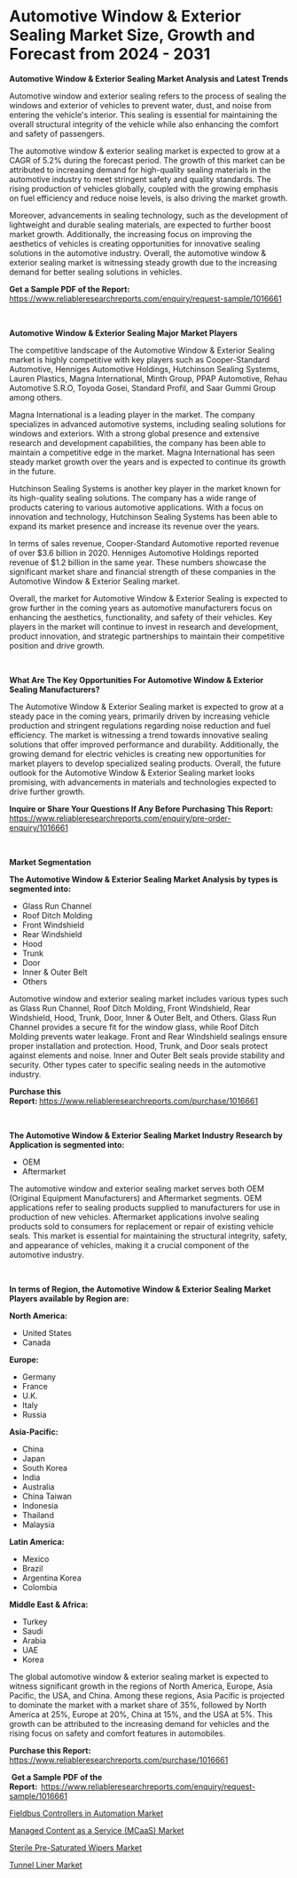 <p><h1>Automotive Window & Exterior Sealing Market Size, Growth and Forecast from 2024 - 2031</h1></p><p><strong>Automotive Window & Exterior Sealing Market Analysis and Latest Trends</strong></p>
<p><p>Automotive window and exterior sealing refers to the process of sealing the windows and exterior of vehicles to prevent water, dust, and noise from entering the vehicle's interior. This sealing is essential for maintaining the overall structural integrity of the vehicle while also enhancing the comfort and safety of passengers.</p><p>The automotive window & exterior sealing market is expected to grow at a CAGR of 5.2% during the forecast period. The growth of this market can be attributed to increasing demand for high-quality sealing materials in the automotive industry to meet stringent safety and quality standards. The rising production of vehicles globally, coupled with the growing emphasis on fuel efficiency and reduce noise levels, is also driving the market growth.</p><p>Moreover, advancements in sealing technology, such as the development of lightweight and durable sealing materials, are expected to further boost market growth. Additionally, the increasing focus on improving the aesthetics of vehicles is creating opportunities for innovative sealing solutions in the automotive industry. Overall, the automotive window & exterior sealing market is witnessing steady growth due to the increasing demand for better sealing solutions in vehicles.</p></p>
<p><strong>Get a Sample PDF of the Report:&nbsp;</strong> <a href="https://www.reliableresearchreports.com/enquiry/request-sample/1016661">https://www.reliableresearchreports.com/enquiry/request-sample/1016661</a></p>
<p>&nbsp;</p>
<p><strong>Automotive Window & Exterior Sealing Major Market Players</strong></p>
<p><p>The competitive landscape of the Automotive Window & Exterior Sealing market is highly competitive with key players such as Cooper-Standard Automotive, Henniges Automotive Holdings, Hutchinson Sealing Systems, Lauren Plastics, Magna International, Minth Group, PPAP Automotive, Rehau Automotive S.R.O, Toyoda Gosei, Standard Profil, and Saar Gummi Group among others.</p><p>Magna International is a leading player in the market. The company specializes in advanced automotive systems, including sealing solutions for windows and exteriors. With a strong global presence and extensive research and development capabilities, the company has been able to maintain a competitive edge in the market. Magna International has seen steady market growth over the years and is expected to continue its growth in the future.</p><p>Hutchinson Sealing Systems is another key player in the market known for its high-quality sealing solutions. The company has a wide range of products catering to various automotive applications. With a focus on innovation and technology, Hutchinson Sealing Systems has been able to expand its market presence and increase its revenue over the years.</p><p>In terms of sales revenue, Cooper-Standard Automotive reported revenue of over $3.6 billion in 2020. Henniges Automotive Holdings reported revenue of $1.2 billion in the same year. These numbers showcase the significant market share and financial strength of these companies in the Automotive Window & Exterior Sealing market.</p><p>Overall, the market for Automotive Window & Exterior Sealing is expected to grow further in the coming years as automotive manufacturers focus on enhancing the aesthetics, functionality, and safety of their vehicles. Key players in the market will continue to invest in research and development, product innovation, and strategic partnerships to maintain their competitive position and drive growth.</p></p>
<p>&nbsp;</p>
<p><strong>What Are The Key Opportunities For Automotive Window & Exterior Sealing Manufacturers?</strong></p>
<p><p>The Automotive Window & Exterior Sealing market is expected to grow at a steady pace in the coming years, primarily driven by increasing vehicle production and stringent regulations regarding noise reduction and fuel efficiency. The market is witnessing a trend towards innovative sealing solutions that offer improved performance and durability. Additionally, the growing demand for electric vehicles is creating new opportunities for market players to develop specialized sealing products. Overall, the future outlook for the Automotive Window & Exterior Sealing market looks promising, with advancements in materials and technologies expected to drive further growth.</p></p>
<p><strong>Inquire or Share Your Questions If Any Before Purchasing This Report:</strong> <a href="https://www.reliableresearchreports.com/enquiry/pre-order-enquiry/1016661">https://www.reliableresearchreports.com/enquiry/pre-order-enquiry/1016661</a></p>
<p>&nbsp;</p>
<p><strong>Market Segmentation</strong></p>
<p><strong>The Automotive Window & Exterior Sealing Market Analysis by types is segmented into:</strong></p>
<p><ul><li>Glass Run Channel</li><li>Roof Ditch Molding</li><li>Front Windshield</li><li>Rear Windshield</li><li>Hood</li><li>Trunk</li><li>Door</li><li>Inner & Outer Belt</li><li>Others</li></ul></p>
<p><p>Automotive window and exterior sealing market includes various types such as Glass Run Channel, Roof Ditch Molding, Front Windshield, Rear Windshield, Hood, Trunk, Door, Inner & Outer Belt, and Others. Glass Run Channel provides a secure fit for the window glass, while Roof Ditch Molding prevents water leakage. Front and Rear Windshield sealings ensure proper installation and protection. Hood, Trunk, and Door seals protect against elements and noise. Inner and Outer Belt seals provide stability and security. Other types cater to specific sealing needs in the automotive industry.</p></p>
<p><strong>Purchase this Report:&nbsp;</strong><a href="https://www.reliableresearchreports.com/purchase/1016661">https://www.reliableresearchreports.com/purchase/1016661</a></p>
<p>&nbsp;</p>
<p><strong>The Automotive Window & Exterior Sealing Market Industry Research by Application is segmented into:</strong></p>
<p><ul><li>OEM</li><li>Aftermarket</li></ul></p>
<p><p>The automotive window and exterior sealing market serves both OEM (Original Equipment Manufacturers) and Aftermarket segments. OEM applications refer to sealing products supplied to manufacturers for use in production of new vehicles. Aftermarket applications involve sealing products sold to consumers for replacement or repair of existing vehicle seals. This market is essential for maintaining the structural integrity, safety, and appearance of vehicles, making it a crucial component of the automotive industry.</p></p>
<p>&nbsp;</p>
<p><strong>In terms of Region, the Automotive Window & Exterior Sealing Market Players available by Region are:</strong></p>
<p>
    <p> <strong> North America: </strong>
        <ul>
            <li>United States</li>
            <li>Canada</li>
        </ul>
        </p> 
    <p> <strong> Europe: </strong>
        <ul>
            <li>Germany</li>
            <li>France</li>
            <li>U.K.</li>
            <li>Italy</li>
            <li>Russia</li>
        </ul>
        </p> 
    <p> <strong> Asia-Pacific: </strong>
        <ul>
            <li>China</li>
            <li>Japan</li>
            <li>South Korea</li>
            <li>India</li>
            <li>Australia</li>
            <li>China Taiwan</li>
            <li>Indonesia</li>
            <li>Thailand</li>
            <li>Malaysia</li>
        </ul>
        </p> 
    <p> <strong> Latin America: </strong>
        <ul>
            <li>Mexico</li>
            <li>Brazil</li>
            <li>Argentina Korea</li>
            <li>Colombia</li>
        </ul>
        </p> 
    <p> <strong> Middle East & Africa: </strong>
        <ul>
            <li>Turkey</li>
            <li>Saudi</li>
            <li>Arabia</li>
            <li>UAE</li>
            <li>Korea</li>
        </ul>
    </p>
    </p>
<p><p>The global automotive window & exterior sealing market is expected to witness significant growth in the regions of North America, Europe, Asia Pacific, the USA, and China. Among these regions, Asia Pacific is projected to dominate the market with a market share of 35%, followed by North America at 25%, Europe at 20%, China at 15%, and the USA at 5%. This growth can be attributed to the increasing demand for vehicles and the rising focus on safety and comfort features in automobiles.</p></p>
<p><strong>Purchase this Report: </strong><a href="https://www.reliableresearchreports.com/purchase/1016661">https://www.reliableresearchreports.com/purchase/1016661</a></p>
<p>&nbsp;<strong>Get a Sample PDF of the Report:&nbsp;&nbsp;</strong><a href="https://www.reliableresearchreports.com/enquiry/request-sample/1016661">https://www.reliableresearchreports.com/enquiry/request-sample/1016661</a></p>
<p><strong></strong></p>
<p><p><a href="https://github.com/timeliteaut/Market-Research-Report-List-1/blob/main/fieldbus-controllers-in-automation-market.md">Fieldbus Controllers in Automation Market</a></p><p><a href="https://github.com/seekum/Market-Research-Report-List-1/blob/main/managed-content-as-a-service-mcaas-market.md">Managed Content as a Service (MCaaS) Market</a></p><p><a href="https://github.com/globismark/Market-Research-Report-List-2/blob/main/sterile-pre-saturated-wipers-market.md">Sterile Pre-Saturated Wipers Market</a></p><p><a href="https://github.com/bobicer/Market-Research-Report-List-2/blob/main/tunnel-liner-market.md">Tunnel Liner Market</a></p></p>